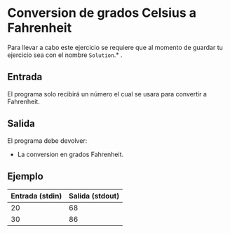 # Conversion de grados Celsius a Fahrenheit

Para llevar a cabo este ejercicio se requiere que al momento de guardar tu ejercicio sea con el nombre `Solution`.\* .

## Entrada

El programa solo recibirá un número el cual se usara para convertir a Fahrenheit.

## Salida

El programa debe devolver:

- La conversion en grados Fahrenheit.


## Ejemplo

| Entrada (stdin) | Salida (stdout) |
| --------------- | --------------- |
| 20              | 68              |
| 30              | 86              |